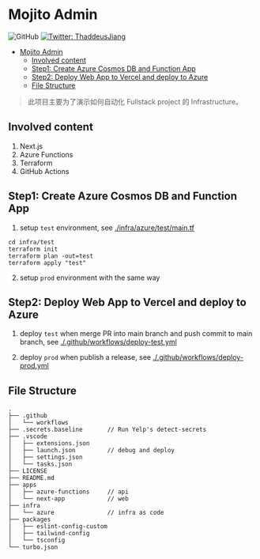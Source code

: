 # Mojito Admin

![GitHub](https://img.shields.io/github/license/thaddeusjiang/mojito-admin-starter?style=for-the-badge)
[![Twitter: ThaddeusJiang](https://img.shields.io/twitter/follow/ThaddeusJiang.svg?style=social)](https://twitter.com/ThaddeusJiang)

- [Mojito Admin](#mojito-admin)
  - [Involved content](#involved-content)
  - [Step1: Create Azure Cosmos DB and Function App](#step1-create-azure-cosmos-db-and-function-app)
  - [Step2: Deploy Web App to Vercel and deploy to Azure](#step2-deploy-web-app-to-vercel-and-deploy-to-azure)
  - [File Structure](#file-structure)

> 此项目主要为了演示如何自动化 Fullstack project 的 Infrastructure。

## Involved content

1. Next.js
2. Azure Functions
3. Terraform
4. GitHub Actions

## Step1: Create Azure Cosmos DB and Function App

1. setup `test` environment, see [./infra/azure/test/main.tf](./infra/azure/test/main.tf)

```
cd infra/test
terraform init
terraform plan -out=test
terraform apply "test"
```

2. setup `prod` environment with the same way

## Step2: Deploy Web App to Vercel and deploy to Azure

1. deploy `test` when merge PR into main branch and push commit to main branch, see [./.github/workflows/deploy-test.yml](./.github/workflows/deploy-test.yml)

2. deploy `prod` when publish a release, see [./.github/workflows/deploy-prod.yml](./.github/workflows/deploy-prod.yml)

## File Structure

```
.
├── .github
│   └── workflows
├── .secrets.baseline       // Run Yelp's detect-secrets
├── .vscode
│   ├── extensions.json
│   ├── launch.json         // debug and deploy
│   ├── settings.json
│   └── tasks.json
├── LICENSE
├── README.md
├── apps
│   ├── azure-functions     // api
│   └── next-app            // web
├── infra
│   └── azure               // infra as code
├── packages
│   ├── eslint-config-custom
│   ├── tailwind-config
│   └── tsconfig
└── turbo.json
```
